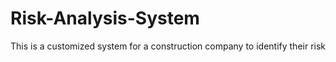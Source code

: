 # Risk-Analysis-System
This is a customized system for a construction company to identify their risk 
